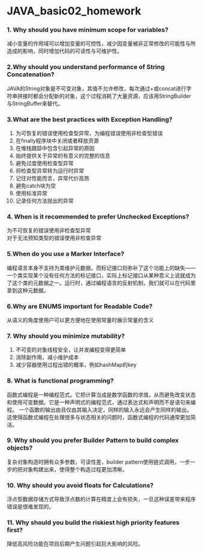 # JAVA_basic02_homework
### 1. Why should you have minimum scope for variables?  
减小变量的作用域可以增加变量的可控性，减少因变量被非正常修改的可能性与所造成的影响，同时增加代码的可读性与可维护性。  
### 2.Why should you understand performance of String Concatenation?
JAVA的String对象是不可变对象，其值不允许修改，每次通过+或concat进行字符串拼接时都会分配新的对象，这个过程消耗了大量资源，应该用StringBuilder与StringBuffer来替代。
### 3.What are the best practices with Exception Handling?
1) 为可恢复的错误使用检查型异常，为编程错误使用非检查型错误
2) 在finally程序块中关闭或者释放资源
3) 在堆栈跟踪中包含引起异常的原因
4) 始终提供关于异常的有意义的完整的信息
5) 避免过度使用检查型异常
6) 将检查型异常转为运行时异常
7) 记住对性能而言，异常代价高昂
8) 避免catch块为空
9) 使用标准异常
10) 记录任何方法抛出的异常
### 4. When is it recommended to prefer Unchecked Exceptions?
为不可恢复的错误使用非检查型异常  
对于无法预知类型的错误使用非检查异常
### 5.When do you use a Marker Interface?
编程语言本身不支持为类维护元数据。而标记接口则弥补了这个功能上的缺失——一个类实现某个没有任何方法的标记接口，实际上标记接口从某种意义上说就成为了这个类的元数据之一。运行时，通过编程语言的反射机制，我们就可以在代码里拿到这种元数据。
### 6.Why are ENUMS important for Readable Code?
从语义的角度使用户可以更方便地在使用常量时展示常量的含义
### 7. Why should you minimize mutability?
1) 不可变的对象线程安全，让并发编程变得更简单  
2) 消除副作用，减小维护成本  
3) 减少容器使用过程出错的概率，例如hashMap的key  
### 8. What is functional programming?
函数式编程是一种编程范式。它把计算当成是数学函数的求值，从而避免改变状态和使用可变数据。它是一种声明式的编程范式，通过表达式和声明而不是语句来编程。
一个函数的输出由且仅由其输入决定，同样的输入永远会产生同样的输出。这使得函数式编程在处理很多与状态相关的问题时，函数式编程的代码通常更加简洁。
### 9. Why should you prefer Builder Pattern to build complex objects?
复杂对象构造时拥有众多参数，可读性差，builder pattern使用链式调用，一步一步的把对象构建出来，使得整个构造过程更加清晰。
### 10. Why should you avoid floats for Calculations?
浮点型数据存储方式导致浮点数的计算在精度上会有损失，一旦这种误差带来程序错误是很难发现的。
### 11. Why should you build the riskiest high priority features first?
降低高风险功能在项目后期产生问题引起巨大影响的风险。
